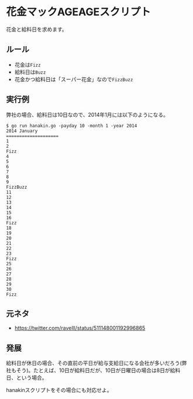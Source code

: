 # 花金マックAGEAGEスクリプト

花金と給料日を求めます。

## ルール

* 花金は`Fizz`
* 給料日は`Buzz`
* 花金かつ給料日は「スーパー花金」なので`FizzBuzz`

## 実行例

弊社の場合、給料日は10日なので、2014年1月には以下のようになる。

```
$ go run hanakin.go -payday 10 -month 1 -year 2014
2014 January
====================
1
2
Fizz
4
5
6
7
8
9
FizzBuzz
11
12
13
14
15
16
Fizz
18
19
20
21
22
23
Fizz
25
26
27
28
29
30
Fizz
```

## 元ネタ

* https://twitter.com/ravelll/status/511148001192996865

## 発展

給料日が休日の場合、その直前の平日が給与支給日になる会社が多いだろう(弊社もそう)。たとえば、10日が給料日だが、10日が日曜日の場合は8日が給料日、という場合。

hanakinスクリプトをその場合にも対応せよ。
